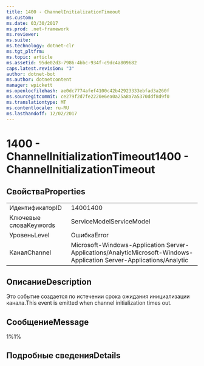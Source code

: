 ```yaml
---
title: 1400 - ChannelInitializationTimeout
ms.custom: 
ms.date: 03/30/2017
ms.prod: .net-framework
ms.reviewer: 
ms.suite: 
ms.technology: dotnet-clr
ms.tgt_pltfrm: 
ms.topic: article
ms.assetid: 95de02d3-7986-4bbc-934f-c9dc4a809682
caps.latest.revision: "3"
author: dotnet-bot
ms.author: dotnetcontent
manager: wpickett
ms.openlocfilehash: ae0dc7774afef4100c42b42923333ebfad3a260f
ms.sourcegitcommit: ce279f2d7fe2220e6ea0a25a8a7a5370ddf8d9f0
ms.translationtype: MT
ms.contentlocale: ru-RU
ms.lasthandoff: 12/02/2017
---
```

# <a name="1400---channelinitializationtimeout"></a><span data-ttu-id="5bcf7-102">1400 - ChannelInitializationTimeout</span><span class="sxs-lookup"><span data-stu-id="5bcf7-102">1400 - ChannelInitializationTimeout</span></span>
## <a name="properties"></a><span data-ttu-id="5bcf7-103">Свойства</span><span class="sxs-lookup"><span data-stu-id="5bcf7-103">Properties</span></span>  
  
|||  
|-|-|  
|<span data-ttu-id="5bcf7-104">Идентификатор</span><span class="sxs-lookup"><span data-stu-id="5bcf7-104">ID</span></span>|<span data-ttu-id="5bcf7-105">1400</span><span class="sxs-lookup"><span data-stu-id="5bcf7-105">1400</span></span>|  
|<span data-ttu-id="5bcf7-106">Ключевые слова</span><span class="sxs-lookup"><span data-stu-id="5bcf7-106">Keywords</span></span>|<span data-ttu-id="5bcf7-107">ServiceModel</span><span class="sxs-lookup"><span data-stu-id="5bcf7-107">ServiceModel</span></span>|  
|<span data-ttu-id="5bcf7-108">Уровень</span><span class="sxs-lookup"><span data-stu-id="5bcf7-108">Level</span></span>|<span data-ttu-id="5bcf7-109">Ошибка</span><span class="sxs-lookup"><span data-stu-id="5bcf7-109">Error</span></span>|  
|<span data-ttu-id="5bcf7-110">Канал</span><span class="sxs-lookup"><span data-stu-id="5bcf7-110">Channel</span></span>|<span data-ttu-id="5bcf7-111">Microsoft-Windows-Application Server-Applications/Analytic</span><span class="sxs-lookup"><span data-stu-id="5bcf7-111">Microsoft-Windows-Application Server-Applications/Analytic</span></span>|  
  
## <a name="description"></a><span data-ttu-id="5bcf7-112">Описание</span><span class="sxs-lookup"><span data-stu-id="5bcf7-112">Description</span></span>  
 <span data-ttu-id="5bcf7-113">Это событие создается по истечении срока ожидания инициализации канала.</span><span class="sxs-lookup"><span data-stu-id="5bcf7-113">This event is emitted when channel initialization times out.</span></span>  
  
## <a name="message"></a><span data-ttu-id="5bcf7-114">Сообщение</span><span class="sxs-lookup"><span data-stu-id="5bcf7-114">Message</span></span>  
 <span data-ttu-id="5bcf7-115">1%</span><span class="sxs-lookup"><span data-stu-id="5bcf7-115">1%</span></span>  
  
## <a name="details"></a><span data-ttu-id="5bcf7-116">Подробные сведения</span><span class="sxs-lookup"><span data-stu-id="5bcf7-116">Details</span></span>
